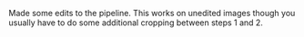 Made some edits to the pipeline. This works on unedited images though you usually have to do some additional cropping between steps 1 and 2. 
